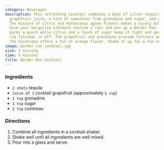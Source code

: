 ```yaml
---
category: Beverages
description: This refreshing cocktail combines a base of silver tequila with tart
  grapefruit juice, a hint of sweetness from grenadine and sugar, and orange liqueur.
  The mixture of citrus and herbaceous agave flavors makes a nicely balanced drink.
  Give your margarita standard routine a rest and mix up a Border Run. The tequila
  packs a punch while citrus and a touch of sugar keep it light and quenching. A salted
  rim finishes it off. The grapefruit and grenadine provide tartness and subtle sweetness.
  The Cointreau offers a hit of orange flavor. Shake it up for a fun change of pace.
image: border_run_cocktail.jpg
size: 1 serving
time: 5 minutes
title: Border Run Cocktail
---
```

### Ingredients

* `2 shots` tequila
* `Juice of 1` cocktail grapefruit (approximately `¾ cup`)
* `1 tsp` grenadine
* `1 tsp` sugar
* `2 tsp` cointreau

### Directions

1. Combine all ingredients in a cocktail shaker.
2. Shake well until all ingredients are well mixed.
3. Pour into a glass and serve.